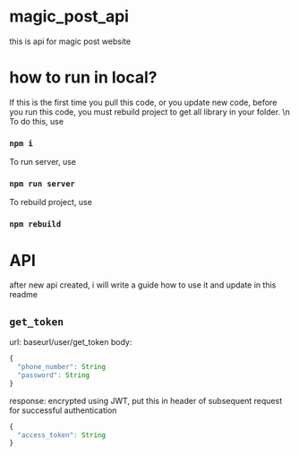 # magic_post_api

this is api for magic post website

# how to run in local?

If this is the first time you pull this code, or you update new code, before you run this code, you must rebuild project to get all library in your folder. \n
To do this, use

### `npm i`

To run server, use

### `npm run server`

To rebuild project, use

### `npm rebuild`

# API

after new api created, i will write a guide how to use it and update in this readme

## `get_token`

url: baseurl/user/get_token
body:

```javascript
{
  "phone_number": String
  "password": String
}
```
response: encrypted using JWT, put this in header of subsequent request for successful authentication

```javascript
{
  "access_token": String
}
```
